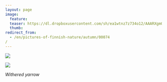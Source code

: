 ```yaml
---
layout: page
image:
  feature:
  teaser: https://dl.dropboxusercontent.com/sh/ea1wtnz7z734o12/AAARXgmQor75tq88KjxbLgk4a/luontokuvat/syksy/2/DS35890-245px.jpg
  thumb:
redirect_from:
  - /en/pictures-of-finnish-nature/autumn/00074/
---
```


[![](https://dl.dropboxusercontent.com/sh/ea1wtnz7z734o12/AADvpqJLJCD6g-mapBMhR6K4a/luontokuvat/syksy/2/DS35889-800px.jpg)](https://dl.dropboxusercontent.com/sh/ea1wtnz7z734o12/AADEjYwlbtElqkAnuwx8ectSa/luontokuvat/syksy/2/DS35889.jpg)

[![](https://dl.dropboxusercontent.com/sh/ea1wtnz7z734o12/AABQfrlefCB2X3QFhw03gE19a/luontokuvat/syksy/2/DS35890-800px.jpg)](https://dl.dropboxusercontent.com/sh/ea1wtnz7z734o12/AAD9tgTaLDJuszCSxn30O3-ha/luontokuvat/syksy/2/DS35890.jpg)

*Withered yarrow*

